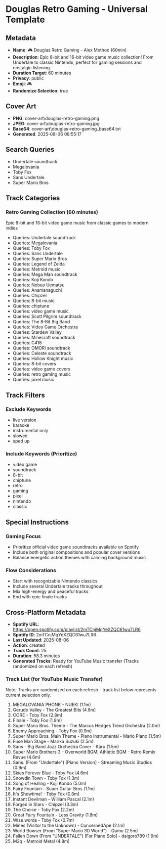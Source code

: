 # Douglas Retro Gaming - Universal Template

## Metadata

- **Name**: 🎮 Douglas Retro Gaming - Alex Method (60min)
- **Description**: Epic 8-bit and 16-bit video game music collection! From Undertale to classic Nintendo, perfect for gaming sessions and nostalgic listening.
- **Duration Target**: 60 minutes
- **Privacy**: public
- **Emoji**: 🎮
- **Randomize Selection**: true


## Cover Art
- **PNG**: cover-art\douglas-retro-gaming.png
- **JPEG**: cover-art\douglas-retro-gaming.jpg
- **Base64**: cover-art\douglas-retro-gaming_base64.txt
- **Generated**: 2025-08-06 08:55:17

## Search Queries

- Undertale soundtrack
- Megalovania
- Toby Fox
- Sans Undertale
- Super Mario Bros

## Track Categories

### Retro Gaming Collection (60 minutes)

Epic 8-bit and 16-bit video game music from classic games to modern indies

- Queries: Undertale soundtrack
- Queries: Megalovania
- Queries: Toby Fox
- Queries: Sans Undertale
- Queries: Super Mario Bros
- Queries: Legend of Zelda
- Queries: Metroid music
- Queries: Mega Man soundtrack
- Queries: Koji Kondo
- Queries: Nobuo Uematsu
- Queries: Anamanaguchi
- Queries: Chipzel
- Queries: 8-bit music
- Queries: chiptune
- Queries: video game music
- Queries: Scott Pilgrim soundtrack
- Queries: The 8-Bit Big Band
- Queries: Video Game Orchestra
- Queries: Stardew Valley
- Queries: Minecraft soundtrack
- Queries: C418
- Queries: OMORI soundtrack
- Queries: Celeste soundtrack
- Queries: Hollow Knight music
- Queries: 8-bit covers
- Queries: video game covers
- Queries: retro gaming music
- Queries: pixel music

## Track Filters

### Exclude Keywords

- live version
- karaoke
- instrumental only
- slowed
- sped up

### Include Keywords (Prioritize)

- video game
- soundtrack
- 8-bit
- chiptune
- retro
- gaming
- pixel
- nintendo
- classic

## Special Instructions

### Gaming Focus

- Prioritize official video game soundtracks available on Spotify
- Include both original compositions and popular cover versions
- Balance energetic action themes with calming background music

### Flow Considerations

- Start with recognizable Nintendo classics
- Include several Undertale tracks throughout
- Mix high-energy and peaceful tracks
- End with epic finale tracks

## Cross-Platform Metadata
- **Spotify URL**: https://open.spotify.com/playlist/2mTCnjMqYeXZQC61wu7LR6
- **Spotify ID**: 2mTCnjMqYeXZQC61wu7LR6
- **Last Updated**: 2025-08-06
- **Action**: created
- **Track Count**: 25
- **Duration**: 58.3 minutes
- **Generated Tracks**: Ready for YouTube Music transfer (Tracks randomized on each refresh)

### Track List (for YouTube Music Transfer)
Note: Tracks are randomized on each refresh - track list below represents current selection only.
 1. MEGALOVANIA PHONK - NUEKI (1.1m)
 2. Gerudo Valley - The Greatest Bits (4.6m)
 3. CORE - Toby Fox (2.8m)
 4. Finale - Toby Fox (1.9m)
 5. Super Mario Bros. Theme - The Marcus Hedges Trend Orchestra (2.0m)
 6. Enemy Approaching - Toby Fox (0.9m)
 7. Super Mario Bros. Main Theme - Piano Instrumental - Mario Piano (1.5m)
 8. Fuse Man Stage - Marika Suzuki (2.5m)
 9. Sans - Big Band Jazz Orchestra Cover - Kāru (1.5m)
10. Super Mario Brothers 3 - Overworld BGM, Athletic BGM - Retro Remix Revue (4.6m)
11. Sans. (From "Undertale") [Piano Version] - Streaming Music Studios (0.9m)
12. Skies Forever Blue - Toby Fox (4.6m)
13. Snowdin Town - Toby Fox (1.3m)
14. Song of Healing - Koji Kondo (5.0m)
15. Fairy Fountain - Super Guitar Bros (1.1m)
16. It's Showtime! - Toby Fox (0.8m)
17. Instant Devilman - William Pascal (2.1m)
18. Forged in Stars - Chipzel (3.3m)
19. The Choice - Toby Fox (2.2m)
20. Great Fairy Fountain - Less Gravity (1.8m)
21. Wise words - Toby Fox (0.7m)
22. Mines (Visitor to the Unknown) - ConcernedApe (2.1m)
23. World Bowser (From "Super Mario 3D World") - Qumu (2.5m)
24. Fallen Down (From "UNDERTALE") [For Piano Solo] - daigoro789 (1.9m)
25. M2q - Metroid Metal (4.8m)
